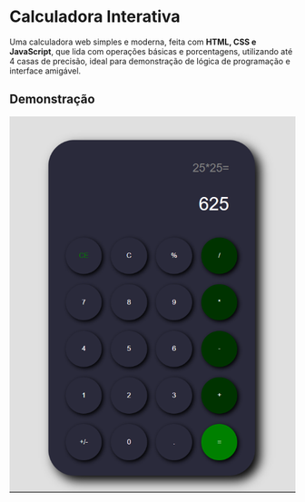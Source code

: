# Calculadora Interativa

Uma calculadora web simples e moderna, feita com **HTML, CSS e JavaScript**, que lida com operações básicas e porcentagens, utilizando até 4 casas de precisão, ideal para demonstração de lógica de programação e interface amigável. 

## Demonstração

![Screenshot da calculadora](imagem/Calculadora.png)
